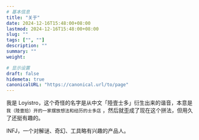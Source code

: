 ```yaml
---
# 基本信息
title: "关于"
date: 2024-12-16T15:48:00+08:00
lastmod: 2024-12-16T15:48:00+08:00
slug: ""
tags: ["", ""]
description: ""
summary: ""
weight: 

# 显示设置
draft: false
hidemeta: true
canonicalURL: "https://canonical.url/to/page"
---
```


我是 Loyistro，这个奇怪的名字是从中文「陸壹士多」衍生出来的谐音，本意是 `我（陸壹拾）开的一家摆放想法和经历的士多店` ，然后就歪成了现在这个拼法，但用久了还挺有趣的。

INFJ，一个对解谜、奇幻、工具略有兴趣的产品人。